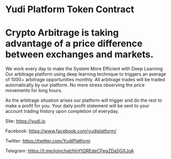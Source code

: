 # Yudi Platform Token Contract
# Crypto Arbitrage is taking advantage of a price difference between exchanges and markets.

We work every day to make the System More Efficient with Deep Learning
Our arbitrage platform using deep learning technique to triggers an average of 1000+ arbitrage opportunities monthly.
All arbitrage trades will be traded automatically by our platform. 
No more stress observing the price movements for long hours.

As the arbitrage situation arises our platform will trigger and do the rest to make a profit for you. 
Your daily profit statement will be sent to your account trading history upon completion of everyday.

Site: https://yudi.io

Facebook: https://www.facebook.com/yudiplatform/

Twitter: https://twitter.com/YudiPlatform

Telegram: https://t.me/joinchat/HoYtQREdeCFegZDa5GXJoA

